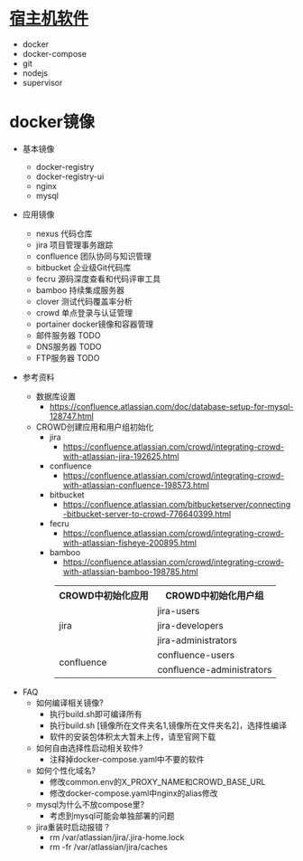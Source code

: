 # [宿主机软件](install.sh)
* docker
* docker-compose
* git
* nodejs
* supervisor

# docker镜像
* 基本镜像
    * docker-registry
    * docker-registry-ui
    * nginx
    * mysql
* 应用镜像
    * nexus 代码仓库
    * jira 项目管理事务跟踪
    * confluence 团队协同与知识管理
    * bitbucket 企业级Git代码库
    * fecru 源码深度查看和代码评审工具
    * bamboo 持续集成服务器
    * clover 测试代码覆盖率分析
    * crowd 单点登录与认证管理
    * portainer docker镜像和容器管理
    * 邮件服务器 TODO
    * DNS服务器 TODO
    * FTP服务器 TODO
    
* 参考资料
    * 数据库设置
        * https://confluence.atlassian.com/doc/database-setup-for-mysql-128747.html
    * CROWD创建应用和用户组初始化
        * jira
            * https://confluence.atlassian.com/crowd/integrating-crowd-with-atlassian-jira-192625.html
        * confluence
            * https://confluence.atlassian.com/crowd/integrating-crowd-with-atlassian-confluence-198573.html
        * bitbucket
            * https://confluence.atlassian.com/bitbucketserver/connecting-bitbucket-server-to-crowd-776640399.html
        * fecru
            * https://confluence.atlassian.com/crowd/integrating-crowd-with-atlassian-fisheye-200895.html
        * bamboo
            * https://confluence.atlassian.com/crowd/integrating-crowd-with-atlassian-bamboo-198785.html


<table style="margin-left:80px">
	<tr><th>CROWD中初始化应用</th><th>CROWD中初始化用户组</th></tr>
	<tr><td rowspan="3">jira</td><td>jira-users</td></tr>
	<tr><td>jira-developers</td></tr>
	<tr><td>jira-administrators</td></tr>
	<tr><td rowspan="2">confluence</td><td>confluence-users</td></tr>
	<tr><td>confluence-administrators</td></tr>
</table>      
 
* FAQ
    * 如何编译相关镜像?
        * 执行build.sh即可编译所有
        * 执行build.sh \[镜像所在文件夹名1,镜像所在文件夹名2\]，选择性编译
        * 软件的安装包体积太大暂未上传，请至官网下载
    * 如何自由选择性启动相关软件?
        * 注释掉docker-compose.yaml中不要的软件
    * 如何个性化域名?
        * 修改common.env的X_PROXY_NAME和CROWD_BASE_URL
        * 修改docker-compose.yaml中nginx的alias修改
    * mysql为什么不放compose里?
        * 考虑到mysql可能会单独部署的问题
    * jira重装时启动报错？
        * rm /var/atlassian/jira/.jira-home.lock
        * rm -fr /var/atlassian/jira/caches
        
        